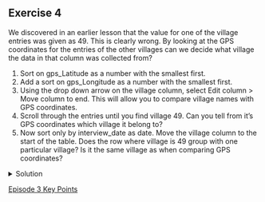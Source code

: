 ## Exercise 4
We discovered in an earlier lesson that the value for one of the village entries was given as 49. This is clearly wrong. By looking at the GPS coordinates for the entries of the other villages can we decide what village the data in that column was collected from?

1. Sort on gps_Latitude as a number with the smallest first.
1. Add a sort on gps_Longitude as a number with the smallest first.
1. Using the drop down arrow on the village column, select Edit column > Move column to end. This will allow you to compare village names with GPS coordinates.
1. Scroll through the entries until you find village 49. Can you tell from it’s GPS coordinates which village it belong to?
1. Now sort only by interview_date as date. Move the village column to the start of the table. Does the row where village is 49 group with one particular village? Is it the same village as when comparing GPS coordinates?

<details>
  <summary>
        Solution
  </summary>
  
  The interview data for that row is in a small cluster of Chirodzo interviews when sorting by GPS coordinates. When sorting by interview date, it is also with Chirodzo interviews. In fact, only Chirodzo had interviews conducted on that date.
  
  </details>
  
  [Episode 3 Key Points](episode3_key.md)

